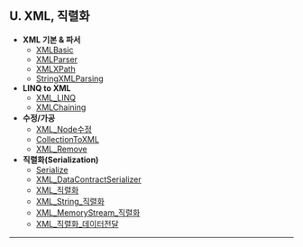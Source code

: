 ## U. XML, 직렬화
- **XML 기본 & 파서**
  - [XMLBasic](./01-XMLBasic.md)
  - [XMLParser](./02-XMLParser.md)
  - [XMLXPath](./00-XMLXPath.md)
  - [StringXMLParsing](./10-StringXMLParsing.md)
- **LINQ to XML**
  - [XML_LINQ](./03-XML_LINQ.md)
  - [XMLChaining](./11-XMLChaining.md)
- **수정/가공**
  - [XML_Node수정](./05-XML_Node수정.md)
  - [CollectionToXML](./12-CollectionToXML.md)
  - [XML_Remove](./04-XML_Remove.md)
- **직렬화(Serialization)**
  - [Serialize](./13-Serialize.md)
  - [XML_DataContractSerializer](./06-XML_DataContractSerializer.md)
  - [XML_직렬화](./14-XML_직렬화.md)
  - [XML_String_직렬화](./08-XML_String_직렬화.md)
  - [XML_MemoryStream_직렬화](./09-XML_MemoryStream_직렬화.md)
  - [XML_직렬화_데이터전달](./07-XML_직렬화_데이터전달.md)

---
